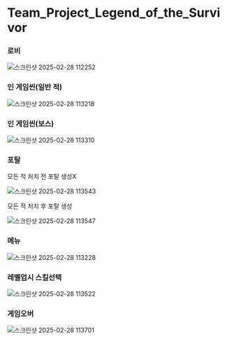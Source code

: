 # Team_Project_Legend_of_the_Survivor


 ### 로비
 
![스크린샷 2025-02-28 112252](https://github.com/user-attachments/assets/9f276247-5a97-4a1e-8ae3-fb740dad33f8)


### 인 게임씬(일반 적)

![스크린샷 2025-02-28 113218](https://github.com/user-attachments/assets/f2aa6a52-bc56-4081-9551-21b8068e7bec)


### 인 게임씬(보스)

![스크린샷 2025-02-28 113310](https://github.com/user-attachments/assets/2d88e015-3ef8-4cbf-84ce-7ae38081f304)


### 포탈

모든 적 처치 전 포탈 생성X

![스크린샷 2025-02-28 113543](https://github.com/user-attachments/assets/2a771e58-c61f-4127-b3ac-52afdd7535df)


모든 적 처치 후 포탈 생성

![스크린샷 2025-02-28 113547](https://github.com/user-attachments/assets/5963b119-a539-4792-97ee-aaa94ec059db)


### 메뉴

![스크린샷 2025-02-28 113228](https://github.com/user-attachments/assets/f2834f33-19d2-4bf6-911a-119e25455f5b)


### 레벨업시 스킬선택

![스크린샷 2025-02-28 113522](https://github.com/user-attachments/assets/69af4688-61f5-4b0c-b77f-47b55ec4c252)


###  게임오버

![스크린샷 2025-02-28 113701](https://github.com/user-attachments/assets/6b5549cf-5f72-4b18-ab23-424c520f8f11)

